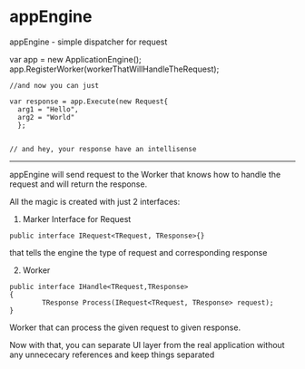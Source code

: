 appEngine
=========

appEngine - simple dispatcher for request


var app = new ApplicationEngine();
app.RegisterWorker(workerThatWillHandleTheRequest);

```
//and now you can just

var response = app.Execute(new Request{
  arg1 = "Hello",
  arg2 = "World"
  };
  
  
// and hey, your response have an intellisense
```

---------
appEngine will send request to the Worker that knows how to handle the request and will return the response.

All the magic is created with just 2 interfaces:

1) Marker Interface for Request
  
```  
public interface IRequest<TRequest, TResponse>{} 
```

that tells the engine the type of request and corresponding response
  
2) Worker

```
public interface IHandle<TRequest,TResponse>
{
        TResponse Process(IRequest<TRequest, TResponse> request);
}
```

Worker that can process the given request to given response.

Now with that, you can separate UI layer from the real application without any unnececary references and keep things separated
